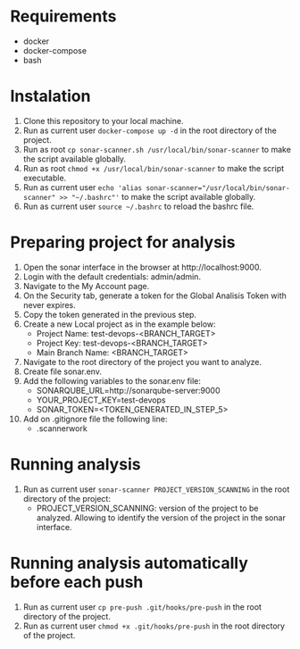 # Requirements
- docker
- docker-compose
- bash

# Instalation
1. Clone this repository to your local machine.
2. Run as current user `docker-compose up -d` in the root directory of the project.
3. Run as root `cp sonar-scanner.sh /usr/local/bin/sonar-scanner` to make the script available globally.
4. Run as root `chmod +x /usr/local/bin/sonar-scanner` to make the script executable.
5. Run as current user `echo 'alias sonar-scanner="/usr/local/bin/sonar-scanner" >> "~/.bashrc"'` to make the script available globally.
6. Run as current user `source ~/.bashrc` to reload the bashrc file.

# Preparing project for analysis
1. Open the sonar interface in the browser at http://localhost:9000.
2. Login with the default credentials: admin/admin.
3. Navigate to the My Account page.
4. On the Security tab, generate a token for the Global Analisis Token with never expires.
5. Copy the token generated in the previous step.
6. Create a new Local project as in the example below:
    - Project Name: test-devops-<BRANCH_TARGET>
    - Project Key: test-devops-<BRANCH_TARGET>
    - Main Branch Name: <BRANCH_TARGET> 
7. Navigate to the root directory of the project you want to analyze.
8. Create file sonar.env.
9. Add the following variables to the sonar.env file:
    - SONARQUBE_URL=http://sonarqube-server:9000
    - YOUR_PROJECT_KEY=test-devops
    - SONAR_TOKEN=<TOKEN_GENERATED_IN_STEP_5>
10. Add on .gitignore file the following line:
    - .scannerwork


# Running analysis
1. Run as current user `sonar-scanner PROJECT_VERSION_SCANNING` in the root directory of the project:
    - PROJECT_VERSION_SCANNING: version of the project to be analyzed. Allowing to identify the version of the project in the sonar interface.

# Running analysis automatically before each push
1. Run as current user `cp pre-push .git/hooks/pre-push` in the root directory of the project.
2. Run as current user `chmod +x .git/hooks/pre-push` in the root directory of the project.
